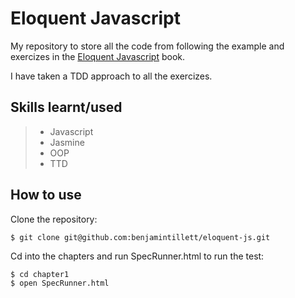 
Eloquent Javascript
====================


My repository to store all the code from following the example and exercizes in the [Eloquent Javascript](http://eloquentjavascript.net/) book. 

I have taken a TDD approach to all the exercizes. 

Skills learnt/used
-----------------
> * Javascript 
> * Jasmine
> * OOP 
> * TTD 


How to use
----------

Clone the repository:

```shell 
$ git clone git@github.com:benjamintillett/eloquent-js.git

```

Cd into the chapters and run SpecRunner.html to run the test:

```shell 
$ cd chapter1
$ open SpecRunner.html
```

